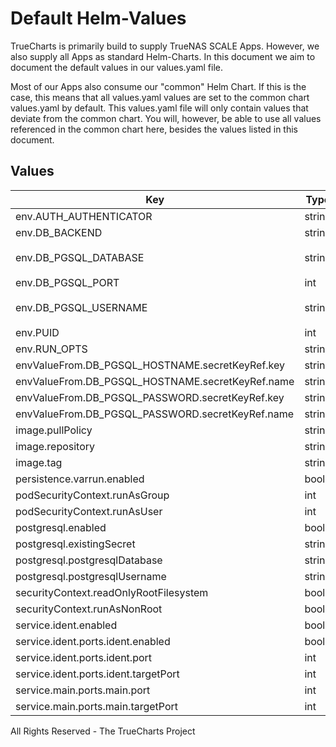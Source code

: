 # Default Helm-Values

TrueCharts is primarily build to supply TrueNAS SCALE Apps.
However, we also supply all Apps as standard Helm-Charts. In this document we aim to document the default values in our values.yaml file.

Most of our Apps also consume our "common" Helm Chart.
If this is the case, this means that all values.yaml values are set to the common chart values.yaml by default. This values.yaml file will only contain values that deviate from the common chart.
You will, however, be able to use all values referenced in the common chart here, besides the values listed in this document.

## Values

| Key | Type | Default | Description |
|-----|------|---------|-------------|
| env.AUTH_AUTHENTICATOR | string | `"Database"` |  |
| env.DB_BACKEND | string | `"PostgreSQL"` |  |
| env.DB_PGSQL_DATABASE | string | `"{{ .Values.postgresql.postgresqlDatabase }}"` |  |
| env.DB_PGSQL_PORT | int | `5432` |  |
| env.DB_PGSQL_USERNAME | string | `"{{ .Values.postgresql.postgresqlUsername }}"` |  |
| env.PUID | int | `568` |  |
| env.RUN_OPTS | string | `"--config-from-environment"` |  |
| envValueFrom.DB_PGSQL_HOSTNAME.secretKeyRef.key | string | `"plainhost"` |  |
| envValueFrom.DB_PGSQL_HOSTNAME.secretKeyRef.name | string | `"dbcreds"` |  |
| envValueFrom.DB_PGSQL_PASSWORD.secretKeyRef.key | string | `"postgresql-password"` |  |
| envValueFrom.DB_PGSQL_PASSWORD.secretKeyRef.name | string | `"dbcreds"` |  |
| image.pullPolicy | string | `"IfNotPresent"` |  |
| image.repository | string | `"tccr.io/truecharts/quassel-core"` |  |
| image.tag | string | `"v0.14.0"` |  |
| persistence.varrun.enabled | bool | `true` |  |
| podSecurityContext.runAsGroup | int | `0` |  |
| podSecurityContext.runAsUser | int | `0` |  |
| postgresql.enabled | bool | `true` |  |
| postgresql.existingSecret | string | `"dbcreds"` |  |
| postgresql.postgresqlDatabase | string | `"quassel-core"` |  |
| postgresql.postgresqlUsername | string | `"quassel-core"` |  |
| securityContext.readOnlyRootFilesystem | bool | `false` |  |
| securityContext.runAsNonRoot | bool | `false` |  |
| service.ident.enabled | bool | `true` |  |
| service.ident.ports.ident.enabled | bool | `true` |  |
| service.ident.ports.ident.port | int | `10113` |  |
| service.ident.ports.ident.targetPort | int | `10113` |  |
| service.main.ports.main.port | int | `4242` |  |
| service.main.ports.main.targetPort | int | `4242` |  |

All Rights Reserved - The TrueCharts Project
